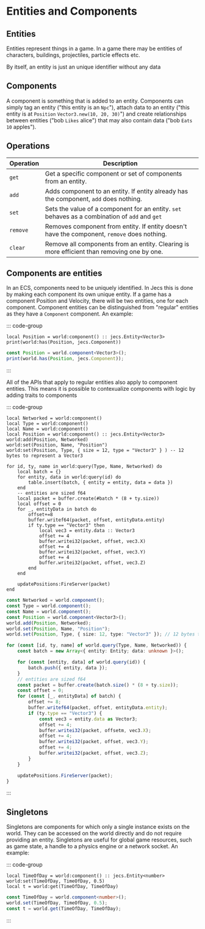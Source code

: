 # Entities and Components

## Entities

Entities represent things in a game. In a game there may be entities of characters, buildings, projectiles, particle effects etc.

By itself, an entity is just an unique identifier without any data

## Components

A component is something that is added to an entity. Components can simply tag an entity ("this entity is an `Npc`"), attach data to an entity ("this entity is at `Position` `Vector3.new(10, 20, 30)`") and create relationships between entities ("bob `Likes` alice") that may also contain data ("bob `Eats` `10` apples").

## Operations

| Operation | Description                                                                                    |
| --------- | ---------------------------------------------------------------------------------------------- |
| `get`     | Get a specific component or set of components from an entity.                                  |
| `add`     | Adds component to an entity. If entity already has the component, `add` does nothing.          |
| `set`     | Sets the value of a component for an entity. `set` behaves as a combination of `add` and `get` |
| `remove`  | Removes component from entity. If entity doesn't have the component, `remove` does nothing.    |
| `clear`   | Remove all components from an entity. Clearing is more efficient than removing one by one.     |

## Components are entities

In an ECS, components need to be uniquely identified. In Jecs this is done by making each component its own unique entity. If a game has a component Position and Velocity, there will be two entities, one for each component. Component entities can be distinguished from "regular" entities as they have a `Component` component. An example:

::: code-group

```luau [luau]
local Position = world:component() :: jecs.Entity<Vector3>
print(world:has(Position, jecs.Component))
```

```typescript [typescript]
const Position = world.component<Vector3>();
print(world.has(Position, jecs.Component));
```

:::

All of the APIs that apply to regular entities also apply to component entities. This means it is possible to contexualize components with logic by adding traits to components

::: code-group

```luau [luau]
local Networked = world:component()
local Type = world:component()
local Name = world:component()
local Position = world:component() :: jecs.Entity<Vector3>
world:add(Position, Networked)
world:set(Position, Name, "Position")
world:set(Position, Type, { size = 12, type = "Vector3" } ) -- 12 bytes to represent a Vector3

for id, ty, name in world:query(Type, Name, Networked) do
    local batch = {}
    for entity, data in world:query(id) do
        table.insert(batch, { entity = entity, data = data })
    end
    -- entities are sized f64
    local packet = buffer.create(#batch * (8 + ty.size))
    local offset = 0
    for _, entityData in batch do
        offset+=8
        buffer.writef64(packet, offset, entityData.entity)
        if ty.type == "Vector3" then
            local vec3 = entity.data :: Vector3
            offset += 4
            buffer.writei32(packet, offset, vec3.X)
            offset += 4
            buffer.writei32(packet, offset, vec3.Y)
            offset += 4
            buffer.writei32(packet, offset, vec3.Z)
        end
    end

    updatePositions:FireServer(packet)
end
```

```typescript [typescript]
const Networked = world.component();
const Type = world.component();
const Name = world.component();
const Position = world.component<Vector3>();
world.add(Position, Networked);
world.set(Position, Name, "Position");
world.set(Position, Type, { size: 12, type: "Vector3" }); // 12 bytes to represent a Vector3

for (const [id, ty, name] of world.query(Type, Name, Networked)) {
	const batch = new Array<{ entity: Entity; data: unknown }>();

	for (const [entity, data] of world.query(id)) {
		batch.push({ entity, data });
	}
	// entities are sized f64
	const packet = buffer.create(batch.size() * (8 + ty.size));
	const offset = 0;
	for (const [_, entityData] of batch) {
		offset += 8;
		buffer.writef64(packet, offset, entityData.entity);
		if (ty.type == "Vector3") {
			const vec3 = entity.data as Vector3;
			offset += 4;
			buffer.writei32(packet, offsetm, vec3.X);
			offset += 4;
			buffer.writei32(packet, offset, vec3.Y);
			offset += 4;
			buffer.writei32(packet, offset, vec3.Z);
		}
	}

	updatePositions.FireServer(packet);
}
```

:::

## Singletons

Singletons are components for which only a single instance
exists on the world. They can be accessed on the
world directly and do not require providing an entity.
Singletons are useful for global game resources, such as
game state, a handle to a physics engine or a network socket. An example:

::: code-group

```luau [luau]
local TimeOfDay = world:component() :: jecs.Entity<number>
world:set(TimeOfDay, TimeOfDay, 0.5)
local t = world:get(TimeOfDay, TimeOfDay)
```

```typescript [typescript]
const TimeOfDay = world.component<number>();
world.set(TimeOfDay, TimeOfDay, 0.5);
const t = world.get(TimeOfDay, TimeOfDay);
```

:::
